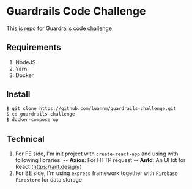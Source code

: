 # Guardrails Code Challenge
This is repo for Guardrails code challenge

## Requirements

1. NodeJS
2. Yarn
3. Docker

## Install

```sh
$ git clone https://github.com/luannm/guardrails-challenge.git
$ cd guardrails-challenge
$ docker-compose up
```

## Technical

1. For FE side, I'm init project with `create-react-app` and using with following libraries:
  -- **Axios**: For HTTP request
  -- **Antd**: An UI kit for React (https://ant.design/)
2. For BE side, I'm using `express` framework together with `Firebase Firestore` for data storage
